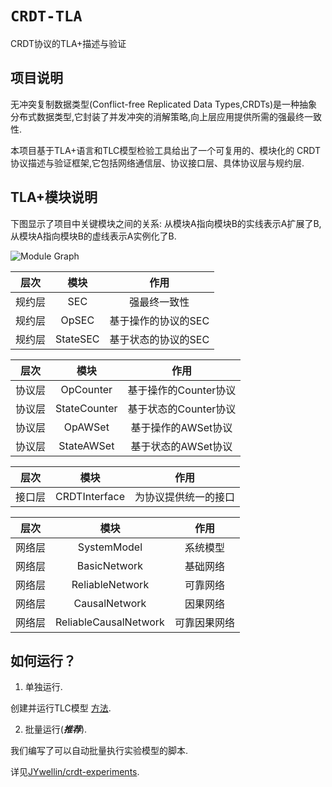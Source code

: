 # `CRDT-TLA`
CRDT协议的TLA+描述与验证

## 项目说明
无冲突复制数据类型(Conflict-free Replicated Data Types,CRDTs)是一种抽象分布式数据类型,它封装了并发冲突的消解策略,向上层应用提供所需的强最终一致性.

本项目基于TLA+语言和TLC模型检验工具给出了一个可复用的、模块化的 CRDT 协议描述与验证框架,它包括网络通信层、协议接口层、具体协议层与规约层.

## TLA+模块说明
下图显示了项目中关键模块之间的关系:
从模块A指向模块B的实线表示A扩展了B,
从模块A指向模块B的虚线表示A实例化了B.

![Module Graph](https://raw.githubusercontent.com/JYwellin/CRDT-TLA/master/fig/modules.png)

层次|模块|作用
:---:|:--:|:---:
规约层|SEC|强最终一致性|
规约层|OpSEC|基于操作的协议的SEC|
规约层|StateSEC|基于状态的协议的SEC|

层次|模块|作用
:---:|:--:|:---:
协议层|OpCounter|基于操作的Counter协议
协议层|StateCounter|基于状态的Counter协议
协议层|OpAWSet|基于操作的AWSet协议
协议层|StateAWSet|基于状态的AWSet协议

层次|模块|作用
:---:|:--:|:---:
接口层|CRDTInterface|为协议提供统一的接口

层次|模块|作用
:---:|:--:|:---:
网络层|SystemModel|系统模型
网络层|BasicNetwork|基础网络
网络层|ReliableNetwork|可靠网络
网络层|CausalNetwork|因果网络
网络层|ReliableCausalNetwork|可靠因果网络

## 如何运行？
1. 单独运行.

创建并运行TLC模型 [方法](https://tla.msr-inria.inria.fr/tlatoolbox/doc/model/model.html).

2. 批量运行(***推荐***).

我们编写了可以自动批量执行实验模型的脚本.

详见[JYwellin/crdt-experiments](https://github.com/JYwellin/crdt-experiment).
